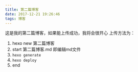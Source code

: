 ```yaml
---
title: 第二篇博客
date: 2017-12-21 19:26:46
tags: 博客
---
```

这是我的第二篇博客，如果能上传成功，我将会很开心
上传方法为：
1. hexo new 第二篇博客
2. start 第二篇博客.md 即编辑md文件
3. `hexo generate`
4. `hexo deploy`
5. end
